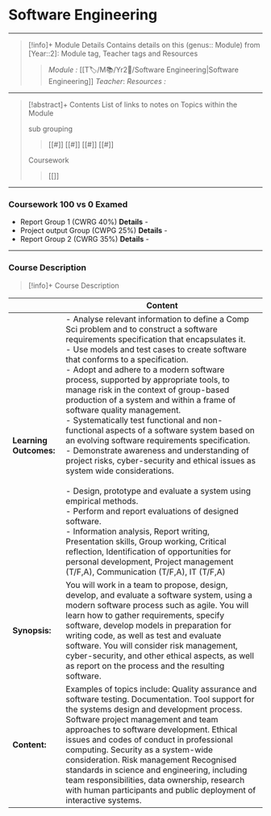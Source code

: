 # Software Engineering 
---
> [!info]+ Module Details
> Contains details on this (genus:: Module) from [Year::2]: Module tag, Teacher tags and Resources 
> > *Module :*  [[T🏷️/M📚/Yr2📘/Software Engineering|Software Engineering]]
> > *Teacher*: 
> > *Resources :*

---
> [!abstract]+ Contents
> List of links to notes on Topics within the Module
> 
> sub grouping
> > [[#]]
> [[#]]
> [[#]]
> > [[#]]
> 
> Coursework
> > [[]]

---
### Coursework 100 vs 0 Examed
- Report Group 1 (CWRG 40%)
	**Details** - 
- Project output Group (CWPG 25%)
	**Details** -
- Report Group 2 (CWRG 35%)
	**Details** - 

---
### Course Description

> [!info]+  Course Description
> 
|                        | Content                                                                                                                                                                                                                                                                                                                                                                                                                                                                                                                                                                                                                                                                                                                                                                                                                                                                                                                                                                                                                                                                               |
| ---------------------- | ------------------------------------------------------------------------------------------------------------------------------------------------------------------------------------------------------------------------------------------------------------------------------------------------------------------------------------------------------------------------------------------------------------------------------------------------------------------------------------------------------------------------------------------------------------------------------------------------------------------------------------------------------------------------------------------------------------------------------------------------------------------------------------------------------------------------------------------------------------------------------------------------------------------------------------------------------------------------------------------------------------------------------------------------------------------------------------- |
| **Learning Outcomes:** | - Analyse relevant information to define a Comp Sci problem and to construct a software requirements specification that encapsulates it.<br>- Use models and test cases to create software that conforms to a specification.<br>- Adopt and adhere to a modern software process, supported by appropriate tools, to manage risk in the context of group-based production of a system and within a frame of software quality management.<br>- Systematically test functional and non-functional aspects of a software system based on an evolving software requirements specification.<br>- Demonstrate awareness and understanding of project risks, cyber-security and ethical issues as system wide considerations.<br><br>- Design, prototype and evaluate a system using empirical methods.<br>- Perform and report evaluations of designed software.<br>- Information analysis, Report writing, Presentation skills, Group working, Critical reflection, Identification of opportunities for personal development, Project management (T/F,A), Communication (T/F,A), IT (T/F,A) |
| **Synopsis:**          | You will work in a team to propose, design, develop, and evaluate a software system, using a modern software process such as agile. You will learn how to gather requirements, specify software, develop models in preparation for writing code, as well as test and evaluate software. You will consider risk management, cyber-security, and other ethical aspects, as well as report on the process and the resulting software.                                                                                                                                                                                                                                                                                                                                                                                                                                                                                                                                                                                                                                                    |
| **Content:**           | Examples of topics include: Quality assurance and software testing. Documentation. Tool support for the systems design and development process. Software project management and team approaches to software development. Ethical issues and codes of conduct in professional computing. Security as a system-wide consideration. Risk management Recognised standards in science and engineering, including team responsibilities, data ownership, research with human participants and public deployment of interactive systems.                                                                                                                                                                                                                                                                                                                                                                                                                                                                                                                                                     |

